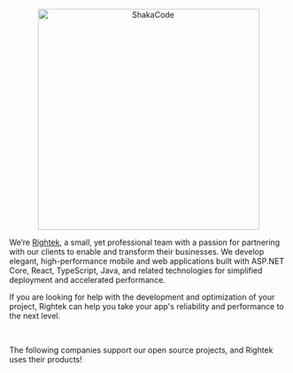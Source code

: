 <p align="center">
  <img alt="ShakaCode" src="https://user-images.githubusercontent.com/9152330/217899384-6804bef0-759d-4976-9305-1c5c9609dad8.jpg" width="400px">
</p>

We’re [Rightek](http://rightek.ir), a small, yet professional team with a passion for partnering with our clients to enable and transform their businesses. We develop elegant, high-performance mobile and web applications built with ASP.NET Core, React, TypeScript, Java, and related technologies for simplified deployment and accelerated performance.

If you are looking for help with the development and optimization of your project, Rightek can help you take your app's reliability and performance to the next level.

<br />

The following companies support our open source projects, and Rightek uses their products!

